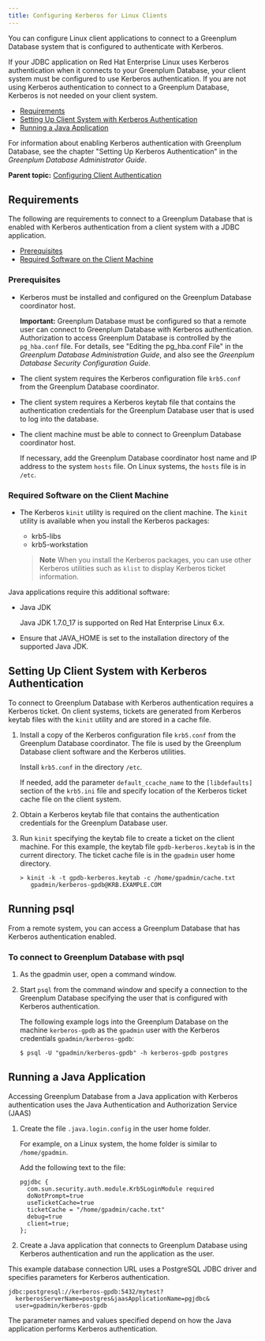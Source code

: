 ```yaml
---
title: Configuring Kerberos for Linux Clients 
---
```


You can configure Linux client applications to connect to a Greenplum Database system that is configured to authenticate with Kerberos.

If your JDBC application on Red Hat Enterprise Linux uses Kerberos authentication when it connects to your Greenplum Database, your client system must be configured to use Kerberos authentication. If you are not using Kerberos authentication to connect to a Greenplum Database, Kerberos is not needed on your client system.

-   [Requirements](#topic13)
-   [Setting Up Client System with Kerberos Authentication](#topic17)
-   [Running a Java Application](#topic18)

For information about enabling Kerberos authentication with Greenplum Database, see the chapter "Setting Up Kerberos Authentication" in the *Greenplum Database Administrator Guide*.

**Parent topic:** [Configuring Client Authentication](client_auth.html)

## <a id="topic13"></a>Requirements 

The following are requirements to connect to a Greenplum Database that is enabled with Kerberos authentication from a client system with a JDBC application.

-   [Prerequisites](#topic14)
-   [Required Software on the Client Machine](#topic15)

### <a id="topic14"></a>Prerequisites 

-   Kerberos must be installed and configured on the Greenplum Database coordinator host.

    **Important:** Greenplum Database must be configured so that a remote user can connect to Greenplum Database with Kerberos authentication. Authorization to access Greenplum Database is controlled by the `pg_hba.conf` file. For details, see "Editing the pg\_hba.conf File" in the *Greenplum Database Administration Guide*, and also see the *Greenplum Database Security Configuration Guide*.

-   The client system requires the Kerberos configuration file `krb5.conf` from the Greenplum Database coordinator.
-   The client system requires a Kerberos keytab file that contains the authentication credentials for the Greenplum Database user that is used to log into the database.
-   The client machine must be able to connect to Greenplum Database coordinator host.

    If necessary, add the Greenplum Database coordinator host name and IP address to the system `hosts` file. On Linux systems, the `hosts` file is in `/etc`.


### <a id="topic15"></a>Required Software on the Client Machine 

-   The Kerberos `kinit` utility is required on the client machine. The `kinit` utility is available when you install the Kerberos packages:

    -   krb5-libs
    -   krb5-workstation<br/>
    > **Note** When you install the Kerberos packages, you can use other Kerberos utilities such as `klist` to display Kerberos ticket information.


Java applications require this additional software:

-   Java JDK

    Java JDK 1.7.0\_17 is supported on Red Hat Enterprise Linux 6.x.

-   Ensure that JAVA\_HOME is set to the installation directory of the supported Java JDK.

## <a id="topic17"></a>Setting Up Client System with Kerberos Authentication 

To connect to Greenplum Database with Kerberos authentication requires a Kerberos ticket. On client systems, tickets are generated from Kerberos keytab files with the `kinit` utility and are stored in a cache file.

1.  Install a copy of the Kerberos configuration file `krb5.conf` from the Greenplum Database coordinator. The file is used by the Greenplum Database client software and the Kerberos utilities.

    Install `krb5.conf` in the directory `/etc`.

    If needed, add the parameter `default_ccache_name` to the `[libdefaults]` section of the `krb5.ini` file and specify location of the Kerberos ticket cache file on the client system.

2.  Obtain a Kerberos keytab file that contains the authentication credentials for the Greenplum Database user.
3.  Run `kinit` specifying the keytab file to create a ticket on the client machine. For this example, the keytab file `gpdb-kerberos.keytab` is in the current directory. The ticket cache file is in the `gpadmin` user home directory.

    ```
    > kinit -k -t gpdb-kerberos.keytab -c /home/gpadmin/cache.txt 
       gpadmin/kerberos-gpdb@KRB.EXAMPLE.COM
    ```


## <a id="topic12"></a>Running psql 

From a remote system, you can access a Greenplum Database that has Kerberos authentication enabled.

### <a id="mh151095"></a>To connect to Greenplum Database with psql 

1.  As the gpadmin user, open a command window.
2.  Start `psql` from the command window and specify a connection to the Greenplum Database specifying the user that is configured with Kerberos authentication.

    The following example logs into the Greenplum Database on the machine `kerberos-gpdb` as the `gpadmin` user with the Kerberos credentials `gpadmin/kerberos-gpdb`:

    ```
    $ psql -U "gpadmin/kerberos-gpdb" -h kerberos-gpdb postgres
    ```


## <a id="topic18"></a>Running a Java Application 

Accessing Greenplum Database from a Java application with Kerberos authentication uses the Java Authentication and Authorization Service \(JAAS\)

1.  Create the file `.java.login.config` in the user home folder.

    For example, on a Linux system, the home folder is similar to `/home/gpadmin`.

    Add the following text to the file:

    ```
    pgjdbc {
      com.sun.security.auth.module.Krb5LoginModule required
      doNotPrompt=true
      useTicketCache=true
      ticketCache = "/home/gpadmin/cache.txt"
      debug=true
      client=true;
    };
    ```

2.  Create a Java application that connects to Greenplum Database using Kerberos authentication and run the application as the user.

This example database connection URL uses a PostgreSQL JDBC driver and specifies parameters for Kerberos authentication.

```
jdbc:postgresql://kerberos-gpdb:5432/mytest? 
  kerberosServerName=postgres&jaasApplicationName=pgjdbc& 
  user=gpadmin/kerberos-gpdb
```

The parameter names and values specified depend on how the Java application performs Kerberos authentication.

